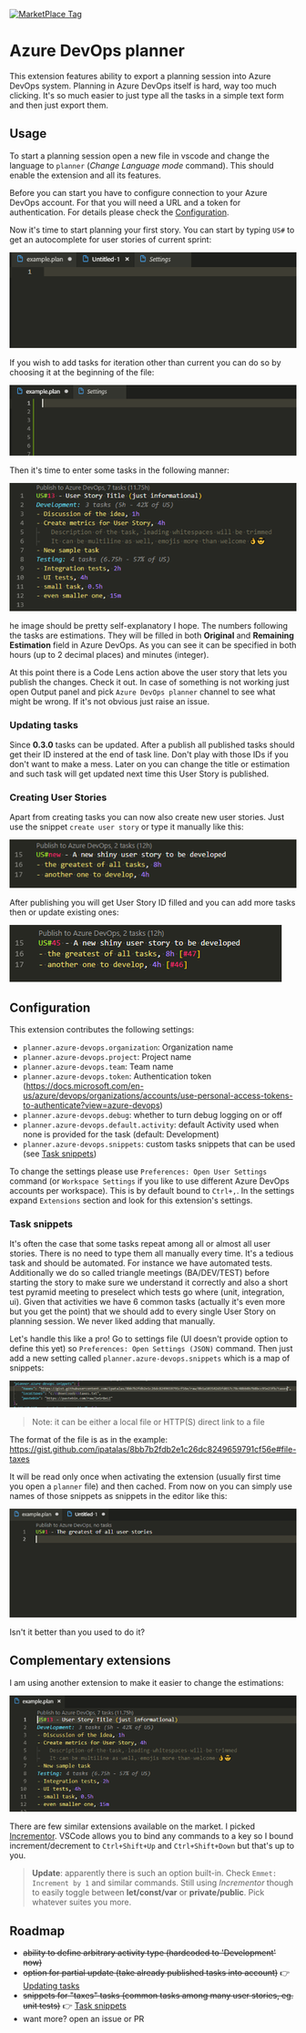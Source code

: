 [![MarketPlace Tag](https://vsmarketplacebadge.apphb.com/version-short/ipatalas.vscode-sprint-planner.svg)](https://marketplace.visualstudio.com/items?itemName=ipatalas.vscode-sprint-planner)

# Azure DevOps planner

This extension features ability to export a planning session into Azure DevOps system. Planning in Azure DevOps itself is hard, way too much clicking. It's so much easier to just type all the tasks in a simple text form and then just export them.

## Usage

To start a planning session open a new file in vscode and change the language to `planner` (_Change Language mode_ command). This should enable the extension and all its features.

Before you can start you have to configure connection to your Azure DevOps account. For that you will need a URL and a token for authentication. For details please check the [Configuration](#configuration).

Now it's time to start planning your first story. You can start by typing `US#` to get an autocomplete for user stories of current sprint:

![user story autocomplete](images/planner-1.gif)

If you wish to add tasks for iteration other than current you can do so by choosing it at the beginning of the file:

![iteration autocomplete](images/planner-2.gif)

Then it's time to enter some tasks in the following manner:

![user story autocomplete](images/planner-tasks.png)

he image should be pretty self-explanatory I hope. The numbers following the tasks are estimations. They will be filled in both **Original** and **Remaining Estimation** field in Azure DevOps. As you can see it can be specified in both hours (up to 2 decimal places) and minutes (integer).

At this point there is a Code Lens action above the user story that lets you publish the changes. Check it out. In case of something is not working just open Output panel and pick `Azure DevOps planner` channel to see what might be wrong. If it's not obvious just raise an issue.

### Updating tasks

Since **0.3.0** tasks can be updated. After a publish all published tasks should get their ID instered at the end of task line. Don't play with those IDs if you don't want to make a mess. Later on you can change the title or estimation and such task will get updated next time this User Story is published.

### Creating User Stories

Apart from creating tasks you can now also create new user stories. Just use the snippet `create user story` or type it manually like this:

![create user story](images/create-user-story.png)

After publishing you will get User Story ID filled and you can add more tasks then or update existing ones:

![user story created](images/user-story-created.png)

## Configuration

This extension contributes the following settings:

* `planner.azure-devops.organization`: Organization name
* `planner.azure-devops.project`: Project name
* `planner.azure-devops.team`: Team name
* `planner.azure-devops.token`: Authentication token (https://docs.microsoft.com/en-us/azure/devops/organizations/accounts/use-personal-access-tokens-to-authenticate?view=azure-devops)
* `planner.azure-devops.debug`: whether to turn debug logging on or off
* `planner.azure-devops.default.activity`: default Activity used when none is provided for the task (default: Development)
* `planner.azure-devops.snippets`: custom tasks snippets that can be used (see [Task snippets](#task-snippets))

To change the settings please use `Preferences: Open User Settings` command (or `Workspace Settings` if you like to use different Azure DevOps accounts per workspace). This is by default bound to `Ctrl+,`.
In the settings expand `Extensions` section and look for this extension's settings.

### Task snippets

It's often the case that some tasks repeat among all or almost all user stories. There is no need to type them all manually every time. It's a tedious task and should be automated. For instance we have automated tests. Additionally we do so called triangle meetings (BA/DEV/TEST) before starting the story to make sure we understand it correctly and also a short test pyramid meeting to preselect which tests go where (unit, integration, ui).
Given that activities we have 6 common tasks (actually it's even more but you get the point) that we should add to every single User Story on planning session. We never liked adding that manually.

Let's handle this like a pro! Go to settings file (UI doesn't provide option to define this yet) so `Preferences: Open Settings (JSON)` command. Then just add a new setting called `planner.azure-devops.snippets` which is a map of snippets:

![snippets](images/snippets-config.png)

> Note: it can be either a local file or HTTP(S) direct link to a file

The format of the file is as in the example: https://gist.github.com/ipatalas/8bb7b2fdb2e1c26dc8249659791cf56e#file-taxes

It will be read only once when activating the extension (usually first time you open a `planner` file) and then cached. From now on you can simply use names of those snippets as snippets in the editor like this:

![snippets](images/snippets.gif)

Isn't it better than you used to do it?

## Complementary extensions

I am using another extension to make it easier to change the estimations:

![incrementor](images/incrementor.gif)

There are few similar extensions available on the market. I picked [Incrementor](https://marketplace.visualstudio.com/items?itemName=nmsmith89.incrementor).
VSCode allows you to bind any commands to a key so I bound increment/decrement to `Ctrl+Shift+Up` and `Ctrl+Shift+Down` but that's up to you.

> **Update**: apparently there is such an option built-in. Check `Emmet: Increment by 1` and similar commands. Still using *Incrementor* though to easily toggle between **let/const/var** or **private/public**. Pick whatever suites you more.

## Roadmap

- ~~ability to define arbitrary activity type (hardcoded to 'Development' now)~~
- ~~option for partial update (take already published tasks into account)~~ 👉 [Updating tasks](#updating-tasks)
- ~~snippets for "taxes" tasks (common tasks among many user stories, eg. unit tests)~~ 👉 [Task snippets](#task-snippets)
- want more? open an issue or PR